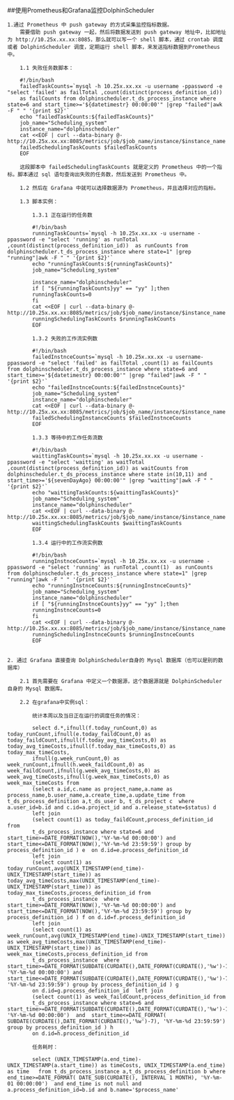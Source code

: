 ##使用Prometheus和Grafana监控DolphinScheduler

    1.通过 Prometheus 中 push gateway 的方式采集监控指标数据。
        需要借助 push gateway 一起，然后将数据发送到 push gateway 地址中，比如地址为 http://10.25x.xx.xx:8085，那么就可以写一个 shell 脚本，通过 crontab 调度或者 DolphinScheduler 调度，定期运行 shell 脚本，来发送指标数据到Prometheus中。
        
        1.1 失败任务数脚本：
        
        #!/bin/bash
        failedTaskCounts=`mysql -h 10.25x.xx.xx -u username -ppassword -e "select 'failed' as failTotal ,count(distinct(process_definition_id))
        as failCounts from dolphinscheduler.t_ds_process_instance where state=6 and start_time>='${datetimestr} 00:00:00'" |grep "failed"|awk -F " " '{print $2}'`
        echo "failedTaskCounts:${failedTaskCounts}"
        job_name="Scheduling_system"
        instance_name="dolphinscheduler"
        cat <<EOF | curl --data-binary @- http://10.25x.xx.xx:8085/metrics/job/$job_name/instance/$instance_name
        failedSchedulingTaskCounts $failedTaskCounts
        EOF
        
        这段脚本中 failedSchedulingTaskCounts 就是定义的 Prometheus 中的一个指标。脚本通过 sql 语句查询出失败的任务数，然后发送到 Prometheus 中。
        
        1.2 然后在 Grafana 中就可以选择数据源为 Prometheus，并且选择对应的指标。
        
        1.3 脚本实例：
        
            1.3.1 正在运行的任务数
            
            #!/bin/bash
            runningTaskCounts=`mysql -h 10.25x.xx.xx -u username -ppassword -e "select 'running' as runTotal ,count(distinct(process_definition_id))  as runCounts from dolphinscheduler.t_ds_process_instance where state=1" |grep "running"|awk -F " " '{print $2}'`
            echo "runningTaskCounts:${runningTaskCounts}"
            job_name="Scheduling_system"
            
            instance_name="dolphinscheduler"
            if [ "${runningTaskCounts}yy" == "yy" ];then
            runningTaskCounts=0
            fi
            cat <<EOF | curl --data-binary @- http://10.25x.xx.xx:8085/metrics/job/$job_name/instance/$instance_name
            runningSchedulingTaskCounts $runningTaskCounts
            EOF
            
            1.3.2 失败的工作流实例数
            
            #!/bin/bash
            failedInstnceCounts=`mysql -h 10.25x.xx.xx -u username-ppassword -e "select 'failed' as failTotal ,count(1) as failCounts from dolphinscheduler.t_ds_process_instance where state=6 and start_time>='${datetimestr} 00:00:00'" |grep "failed"|awk -F " " '{print $2}'`
            echo "failedInstnceCounts:${failedInstnceCounts}"
            job_name="Scheduling_system"
            instance_name="dolphinscheduler"
            cat <<EOF | curl --data-binary @- http://10.25x.xx.xx:8085/metrics/job/$job_name/instance/$instance_name
            failedSchedulingInstanceCounts $failedInstnceCounts
            EOF
            
            1.3.3 等待中的工作任务流数
            
            #!/bin/bash
            waittingTaskCounts=`mysql -h 10.25x.xx.xx -u username -ppassword -e "select 'waitting' as waitTotal ,count(distinct(process_definition_id)) as waitCounts from dolphinscheduler.t_ds_process_instance where state in(10,11) and start_time>='${sevenDayAgo} 00:00:00'" |grep "waitting"|awk -F " " '{print $2}'`
            echo "waittingTaskCounts:${waittingTaskCounts}"
            job_name="Scheduling_system"
            instance_name="dolphinscheduler"
            cat <<EOF | curl --data-binary @- http://10.25x.xx.xx:8085/metrics/job/$job_name/instance/$instance_name
            waittingSchedulingTaskCounts $waittingTaskCounts
            EOF
            
            1.3.4 运行中的工作流实例数
            
            #!/bin/bash
            runningInstnceCounts=`mysql -h 10.25x.xx.xx -u username -ppassword -e "select 'running' as runTotal ,count(1)  as runCounts from dolphinscheduler.t_ds_process_instance where state=1" |grep "running"|awk -F " " '{print $2}'`
            echo "runningInstnceCounts:${runningInstnceCounts}"
            job_name="Scheduling_system"
            instance_name="dolphinscheduler"
            if [ "${runningInstnceCounts}yy" == "yy" ];then
            runningInstnceCounts=0
            fi
            cat <<EOF | curl --data-binary @- http://10.25x.xx.xx:8085/metrics/job/$job_name/instance/$instance_name
            runningSchedulingInstnceCounts $runningInstnceCounts
            EOF
            
            
    2. 通过 Grafana 直接查询 DolphinScheduler自身的 Mysql 数据库（也可以是别的数据库）
    
        2.1 首先需要在 Grafana 中定义一个数据源，这个数据源就是 DolphinScheduler 自身的 Mysql 数据库。
        
        2.2 在grafana中实例sql：
        
            统计本周以及当日正在运行的调度任务的情况：
            
            select d.*,ifnull(f.today_runCount,0) as today_runCount,ifnull(e.today_faildCount,0) as today_faildCount,ifnull(f.today_avg_timeCosts,0) as today_avg_timeCosts,ifnull(f.today_max_timeCosts,0) as today_max_timeCosts,
            ifnull(g.week_runCount,0) as week_runCount,ifnull(h.week_faildCount,0) as week_faildCount,ifnull(g.week_avg_timeCosts,0) as week_avg_timeCosts,ifnull(g.week_max_timeCosts,0) as week_max_timeCosts from
            (select a.id,c.name as project_name,a.name as process_name,b.user_name,a.create_time,a.update_time from t_ds_process_definition a,t_ds_user b, t_ds_project c  where a.user_id=b.id and c.id=a.project_id and a.release_state=$status) d
            left join
            (select count(1) as today_faildCount,process_definition_id from
            t_ds_process_instance where state=6 and start_time>=DATE_FORMAT(NOW(),'%Y-%m-%d 00:00:00') and  start_time<=DATE_FORMAT(NOW(),'%Y-%m-%d 23:59:59') group by process_definition_id ) e  on d.id=e.process_definition_id
            left join 
            (select count(1) as today_runCount,avg(UNIX_TIMESTAMP(end_time)-UNIX_TIMESTAMP(start_time)) as today_avg_timeCosts,max(UNIX_TIMESTAMP(end_time)-UNIX_TIMESTAMP(start_time)) as today_max_timeCosts,process_definition_id from
            t_ds_process_instance  where start_time>=DATE_FORMAT(NOW(),'%Y-%m-%d 00:00:00') and  start_time<=DATE_FORMAT(NOW(),'%Y-%m-%d 23:59:59') group by process_definition_id ) f on d.id=f.process_definition_id
            left join
            (select count(1) as week_runCount,avg(UNIX_TIMESTAMP(end_time)-UNIX_TIMESTAMP(start_time)) as week_avg_timeCosts,max(UNIX_TIMESTAMP(end_time)-UNIX_TIMESTAMP(start_time)) as week_max_timeCosts,process_definition_id from
            t_ds_process_instance  where start_time>=DATE_FORMAT(SUBDATE(CURDATE(),DATE_FORMAT(CURDATE(),'%w')-1), '%Y-%m-%d 00:00:00') and  start_time<=DATE_FORMAT(SUBDATE(CURDATE(),DATE_FORMAT(CURDATE(),'%w')-7), '%Y-%m-%d 23:59:59') group by process_definition_id ) g
            on d.id=g.process_definition_id  left join 
            (select count(1) as week_faildCount,process_definition_id from
            t_ds_process_instance where state=6 and start_time>=DATE_FORMAT(SUBDATE(CURDATE(),DATE_FORMAT(CURDATE(),'%w')-1), '%Y-%m-%d 00:00:00')  and  start_time<=DATE_FORMAT( SUBDATE(CURDATE(),DATE_FORMAT(CURDATE(),'%w')-7), '%Y-%m-%d 23:59:59') group by process_definition_id ) h
            on d.id=h.process_definition_id 
            
            任务耗时：
            
            select (UNIX_TIMESTAMP(a.end_time)-UNIX_TIMESTAMP(a.start_time)) as timeCosts, UNIX_TIMESTAMP(a.end_time) as time   from t_ds_process_instance a,t_ds_process_definition b where end_time>=DATE_FORMAT( DATE_SUB(CURDATE(), INTERVAL 1 MONTH), '%Y-%m-01 00:00:00')  and end_time is not null and a.process_definition_id=b.id and b.name='$process_name'

